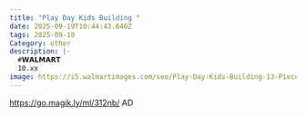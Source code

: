 ```yaml
---
title: "Play Day Kids Building "
date: 2025-09-19T10:44:43.646Z
tags: 2025-09-19
Category: other
description: |-
  #𝗪𝗔𝗟𝗠𝗔𝗥𝗧 
  10.xx
image: https://i5.walmartimages.com/seo/Play-Day-Kids-Building-13-Piece-Outdoor-Activity-Water-Table-Multicolor_151a960a-d0a3-4ea8-9799-52b02d2cf90f.713582a6de25b59f46ae125977df70f2.jpeg?odnHeight=573&odnWidth=573&odnBg=FFFFFF
---
```

https://go.magik.ly/ml/312nb/
AD